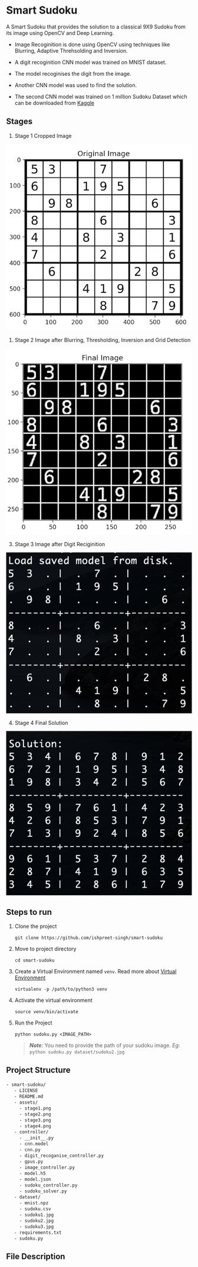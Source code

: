 # Smart Sudoku

A Smart Sudoku that provides the solution to a classical 9X9 Sudoku from its image using OpenCV and Deep Learning.

* Image Recoginition is done using OpenCV using techniques like Blurring, Adaptive Threhsolding and Inversion.

* A digit recoginition CNN model was trained on MNIST dataset. 
  
* The model recoginises the digit from the image. 
  
* Another CNN model was used to find the solution. 
  
* The second CNN model was trained on 1 million Sudoku Dataset which can be downloaded from [Kaggle](https://www.kaggle.com/bryanpark/sudoku)


## Stages

1. Stage 1 Cropped Image
   
![Cropped Image](https://github.com/ishpreet-singh/smart-sudoku/blob/master/assets/stage1.png)


1. Stage 2 Image after Blurring, Thresholding, Inversion and Grid Detection

![Image after Preprocessing](https://github.com/ishpreet-singh/smart-sudoku/blob/master/assets/stage2.png)

3. Stage 3 Image after Digit Reciginition

![Image after Digit Reciginition](https://github.com/ishpreet-singh/smart-sudoku/blob/master/assets/stage3.png)

4. Stage 4 Final Solution

![Solution](https://github.com/ishpreet-singh/smart-sudoku/blob/master/assets/stage4.png)


## Steps to run

1. Clone the project
    ```
    git clone https://github.com/ishpreet-singh/smart-sudoku
    ```

2. Move to project directory
    ```
    cd smart-sudoku
    ```

3. Create a Virtual Environment named `venv`. Read more about [Virtual Environment](https://docs.python.org/3/library/venv.html)

    ```
    virtualenv -p /path/to/python3 venv
    ```

4. Activate the virtual environment

    ```
    source venv/bin/activate
    ```

5. Run the Project

    ```
    python sudoku.py <IMAGE_PATH>
    ```
    
    >***Note***: You need to provide the path of your sudoku image.
    > *Eg*: `python sudoku.py dataset/sudoku2.jpg`  

## Project Structure

```
- smart-sudoku/
   - LICENSE
   - README.md
   - assets/
     - stage1.png
     - stage2.png
     - stage3.png
     - stage4.png
   - controller/
     - __init__.py
     - cnn.model
     - cnn.py
     - digit_recoganise_controller.py
     - gpus.py
     - image_controller.py
     - model.h5
     - model.json
     - sudoku_controller.py
     - sudoku_solver.py
   - dataset/
     - mnist.npz
     - sudoku.csv
     - sudoku1.jpg
     - sudoku2.jpg
     - sudoku3.jpg
   - requirements.txt
   - sudoku.py
```

## File Description


